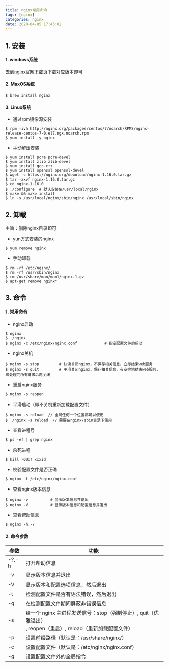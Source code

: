 ```yaml
---
title: nginx常用命令
tags: [nginx]
categories: nginx 
date: 2020-04-05 17:45:02
---
```


## 1. 安装

#### 1. windows系统

去到[nginx官网下载页](https://nginx.org/en/download.html)下载对应版本即可

#### 2. MaxOS系统

```shell
$ brew install nginx
```

#### 3. Linux系统

- 通过rpm镜像源安装

```shell
$ rpm -ivh http://nginx.org/packages/centos/7/noarch/RPMS/nginx-release-centos-7-0.el7.ngx.noarch.rpm
$ yum install -y nginx
```

- 手动解压安装

```shel
$ yum install pcre pcre-devel  
$ yum install zlib zlib-devel
$ yum install gcc-c++
$ yum install openssl openssl-devel
$ wget -c https://nginx.org/download/nginx-1.16.0.tar.gz
$ tar -zxvf nginx-1.16.0.tar.gz
$ cd nginx-1.16.0
$ ./configure  # 默认安装在/usr/local/nginx 
$ make && make install
$ ln -s /usr/local/nginx/sbin/nginx /usr/local/sbin/nginx
```



## 2. 卸载

主旨：删除nginx目录即可

- yun方式安装的nginx

```shell
$ yum remove nginx
```

- 手动卸载

```shell
$ rm -rf /etc/nginx/
$ rm -rf /usr/sbin/nginx
$ rm /usr/share/man/man1/nginx.1.gz
$ apt-get remove nginx*
```



## 3. 命令

#### 1. 常用命令

- nginx启动

```shell
$ nginx
$ ./nginx
$ nginx -c /etc/nginx/nginx.conf			# 指定配置文件的启动
```

- nginx关机

```shell
$ nginx -s stop			# 快读关闭nginx，不保存相关信息，立即结束web服务
$ nginx -s quit			# 平滑关闭nginx，保存相关信息，有安排地结束web服务，即处理完所有请求后再关闭
```

- 重启nginx服务

```shell
$ nginx -s reopen
```

- 平滑启动（即不关机重新加载配置文件）

```shel
$ nginx -s reload  // 全局任何一个位置都可以使用
$ ./nginx -s reload  // 需要在nginx/sbin目录下使用
```

- 查看进程号

```shell
$ ps -ef | grep nginx
```

- 杀死进程

```shell
$ kill -QUIT xxxid
```

- 校验配置文件是否正确

```shell
$ nginx -t /etc/nginx/nginx.conf
```

- 查看nginx版本信息

```shell
$ nginx -v			# 显示版本信息并退出
$ nginx -V			# 显示版本信息和配置信息并退出
```

- 查看帮助信息

```shell
$ nginx -h,-?
```



#### 2. 命令参数

| 参数  | 功能                                                         |
| ----- | ------------------------------------------------------------ |
| -?,-h | 打开帮助信息                                                 |
| -v    | 显示版本信息并退出                                           |
| -V    | 显示版本和配置选项信息，然后退出                             |
| -t    | 检测配置文件是否有语法错误，然后退出                         |
| -q    | 在检测配置文件期间屏蔽非错误信息                             |
| -s    | 给一个 nginx 主进程发送信号：stop（强制停止）, quit（优雅退出）<br />, reopen（重启）, reload（重新加载配置文件） |
| -p    | 设置前缀路径（默认是：/usr/share/nginx/）                    |
| -c    | 设置配置文件（默认是：/etc/nginx/nginx.conf）                |
| -g    | 设置配置文件外的全局指令                                     |

<!-- more -->
